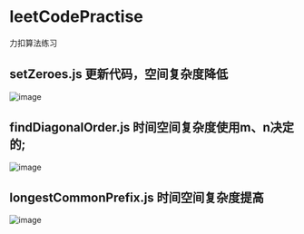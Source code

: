 # leetCodePractise
力扣算法练习

## setZeroes.js 更新代码，空间复杂度降低
![image](https://github.com/Linghucong1999/LeetCodePractise/assets/94914428/ea6a6981-d10f-4fff-b740-9c19be4eba32)

## findDiagonalOrder.js 时间空间复杂度使用m、n决定的;
![image](https://github.com/Linghucong1999/LeetCodePractise/assets/94914428/9a3b8f2b-61f6-43c1-9615-08c75820018e)

## longestCommonPrefix.js 时间空间复杂度提高
![image](https://github.com/Linghucong1999/LeetCodePractise/assets/94914428/368fff76-3b93-4ff1-a699-31e2f87ebbb2)
